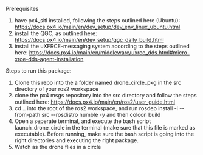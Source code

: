 Prerequisites

1. have px4_sitl installed, following the steps outlined here (Ubuntu): https://docs.px4.io/main/en/dev_setup/dev_env_linux_ubuntu.html
2. install the QGC, as outlined here: https://docs.px4.io/main/en/dev_setup/qgc_daily_build.html
3. install the uXFRCE-messaging system according to the steps outlined here: https://docs.px4.io/main/en/middleware/uxrce_dds.html#micro-xrce-dds-agent-installation



Steps to run this package:

1. Clone this repo into the a folder named drone_circle_pkg in the src directory of your ros2 workspace
2. clone the px4 msgs repository into the src directory and follow the steps outlined here: https://docs.px4.io/main/en/ros2/user_guide.html
3. cd .. into the root of the ros2 workspace, and run rosdep install -i --from-path src --rosdistro humble -y and then colcon build
4. Open a seperate terminal, and execute the bash script launch_drone_circle in the terminal (make sure that this file is marked as executable). Before running, make sure the bash script is going into the right directories and executing the right package.
6. Watch as the drone flies in a circle
